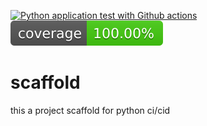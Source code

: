 [![Python application test with Github actions](https://github.com/aurelpere/scaffold/actions/workflows/main.yml/badge.svg)](https://github.com/aurelpere/scaffold/actions/workflows/main.yml) ![test-coverage badge](./coverage-badge.svg)
# scaffold
this a project scaffold for python ci/cid 
